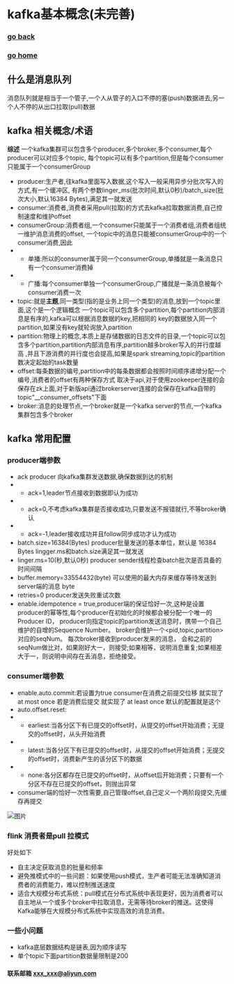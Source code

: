 # kafka基本概念(未完善)
### [go back](/x2q/kafka/kafka)      
### [go home](/x2q)         
## 什么是消息队列
消息队列就是相当于一个管子,一个人从管子的入口不停的塞(push)数据进去,另一个人不停的从出口拉取(pull)数据
## kafka 相关概念/术语
**综述** 一个kafka集群可以包含多个producer,多个broker,多个consumer,每个producer可以对应多个topic,
每个topic可以有多个partition,但是每个consumer只能属于一个consumerGroup
+ producer:生产者,往kafka里面写入数据,这个写入一般采用异步分批次写入的方式,有一个缓冲区,
有两个参数linger_ms(批次时间,默认0秒)/batch_size(批次大小,默认16384 Bytes),满足其一就发送
+ consumer:消费者,消费者采用pull(拉取)的方式去kafka拉取数据消费,自己控制速度和维护offset
+ consumerGroup:消费者组,一个consumer只能属于一个消费者组,消费者组统一维护消息消费的offset,
一个topic中的消息只能被consumerGroup中的一个consumer消费,因此
+ + 单播:所以的consumer属于同一个consumerGroup,单播就是一条消息只有一个consumer消费掉
+ + 广播:每个consumer单独一个consumerGroup,广播就是一条消息被每个consumer消费一次
+ topic:就是**主题**,同一类型(指的是业务上同一个类型)的消息,放到一个topic里面,这个是一个逻辑概念
一个topic可以包含多个partition,每个partition内部消息是有序的,kafka可以根据消息数据的key,把相同的
key的数据放入同一个partition,如果没有key就轮询放入partition
+ partition:物理上的概念,本质上是存储数据的日志文件的目录,一个topic可以包含多个partition,partition内部消息有序,partition越多broker写入的并行度越高
,并且下游消费的并行度也会提高,如果是spark streaming,topic的partition数决定起始的task数量
+ offset:每条数据的编号,partition中的每条数据都会按照时间顺序递增分配一个编号,消费者的offset有两种保存方式
取决于api,对于使用zookeeper连接的会保存在zk上面,对于新版api通过brokerserver连接的会保存在kafka自带的topic"__consumer_offsets"下面
+ broker:消息的处理节点,一个broker就是一个kafka server的节点,一个kafka集群包含多个broker
## kafka 常用配置
### producer端参数
+ ack producer 向kafka集群发送数据,确保数据到达的机制
+ + ack=1,leader节点接收到数据即认为成功
+ + ack=0,不考虑kafka集群是否接收成功,只要发送不报错就行,不等broker确认
+ + ack=-1,leader接收成功并且follow同步成功才认为成功
+ batch.size=16384(Bytes) producer批量发送的基本单位，默认是 16384 Bytes  lingger.ms和batch.size满足其一就发送 
+ linger.ms=10(秒,默认0秒) producer sender线程检查batch批次是否具备的时间间隔
+ buffer.memory=33554432(byte) 可以使用的最大内存来缓存等待发送到server端的消息 byte
+ retries=0 producer发送失败重试次数
+ enable.idempotence = true,producer端的保证恰好一次,这种是设置producer的幂等性,每个producer在初始化的时候都会被分配一个唯一的Producer ID，
producer向指定topic的partition发送消息时，携带一个自己维护的自增的Sequence Number。
broker会维护一个<pid,topic,partition>对应的seqNum。 每次broker接收到producer发来的消息，
会和之前的seqNum做比对，如果刚好大一，则接受;如果相等，说明消息重复;如果相差大于一，则说明中间存在丢消息，拒绝接受。
### consumer端参数
+ enable.auto.commit:若设置为true consumer在消费之前提交位移 就实现了at most once
若是消费后提交 就实现了 at least once 默认的配置就是这个
+ auto.offset.reset:
+ + earliest:当各分区下有已提交的offset时，从提交的offset开始消费；无提交的offset时，从头开始消费
+ + latest:当各分区下有已提交的offset时，从提交的offset开始消费；无提交的offset时，消费新产生的该分区下的数据
+ + none:各分区都存在已提交的offset时，从offset后开始消费；只要有一个分区不存在已提交的offset，则抛出异常
+ consumer端的恰好一次性需要,自己管理offset,自己定义一个两阶段提交,先缓存再提交

![图片](/static/img/img.png)
### flink 消费者是pull 拉模式
好处如下
+ 自主决定获取消息的批量和频率
+ 避免推模式中的一些问题：如果使用push模式，生产者可能无法准确知道消费者的消费能力，难以控制推送速度
+ 适合大规模分布式系统：pull模式在分布式系统中表现更好，因为消费者可以自主地从一个或多个broker中拉取消息，无需等待broker的推送。这使得Kafka能够在大规模分布式系统中实现高效的消息消费。

### 一些小问题
+ kafka底层数据结构是链表,因为顺序读写
+ 单个topic下面partition数据量限制是200

#### 联系邮箱 xxx_xxx@aliyun.com